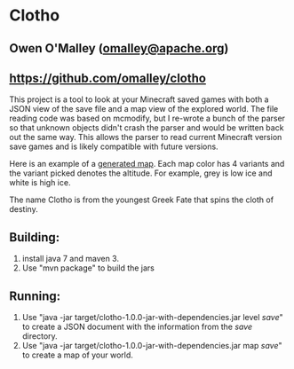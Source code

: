 Clotho
========
## Owen O'Malley (omalley@apache.org)
## https://github.com/omalley/clotho

This project is a tool to look at your Minecraft saved games with both
a JSON view of the save file and a map view of the explored world. The
file reading code was based on mcmodify, but I re-wrote a bunch of the
parser so that unknown objects didn't crash the parser and would be
written back out the same way. This allows the parser to read current
Minecraft version save games and is likely compatible with future
versions.

Here is an example of a [generated
map](https://raw.githubusercontent.com/omalley/clotho/master/Creative-map.png).
Each map color has 4 variants and the variant picked denotes the
altitude. For example, grey is low ice and white is high ice.

The name Clotho is from the youngest Greek Fate that spins the cloth
of destiny.

## Building:
1. install java 7 and maven 3.
2. Use "mvn package" to build the jars

## Running:
1. Use "java -jar target/clotho-1.0.0-jar-with-dependencies.jar level *save*" 
to create a JSON document with the information from the *save* directory.
2. Use "java -jar target/clotho-1.0.0-jar-with-dependencies.jar map *save*" 
to create a map of your world.